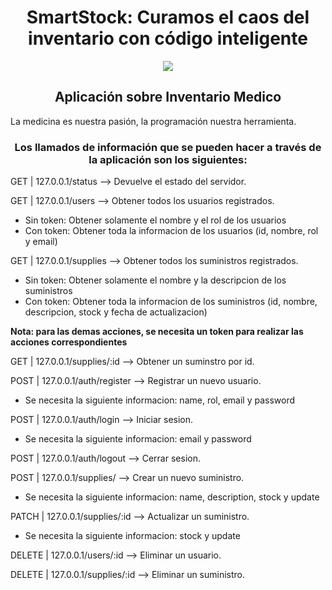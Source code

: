 <h1 align="center"> SmartStock: Curamos el caos del inventario con código inteligente </h1>

<p align="center">
  <img src="https://encrypted-tbn0.gstatic.com/images?q=tbn:ANd9GcSabLpRMgX2bOAkv2vXS4M0eJBL7nVmGyQ_eSxsN0jPBdrxBMuSHsPCH345r9KMFi8jUO8&usqp=CAU"/>
</p>

<h2 align="center"> Aplicación sobre Inventario Medico </h2>

La medicina es nuestra pasión, la programación nuestra herramienta.

<h3 align="center"> Los llamados de información que se pueden hacer a través de la aplicación son los siguientes: </h3>

GET | 127.0.0.1/status --> Devuelve el estado del servidor.

GET | 127.0.0.1/users --> Obtener todos los usuarios registrados.
- Sin token: Obtener solamente el nombre y el rol de los usuarios
- Con token: Obtener toda la informacion de los usuarios (id, nombre, rol y email)

GET | 127.0.0.1/supplies --> Obtener todos los suministros registrados.
- Sin token: Obtener solamente el nombre y la descripcion de los suministros
- Con token: Obtener toda la informacion de los suministros (id, nombre, descripcion, stock y fecha de actualizacion)

**Nota: para las demas acciones, se necesita un token para realizar las acciones correspondientes**

GET | 127.0.0.1/supplies/:id --> Obtener un suminstro por id.

POST | 127.0.0.1/auth/register --> Registrar un nuevo usuario.
- Se necesita la siguiente informacion: name, rol, email y password

POST | 127.0.0.1/auth/login --> Iniciar sesion.
- Se necesita la siguiente informacion: email y password

POST | 127.0.0.1/auth/logout --> Cerrar sesion.

POST | 127.0.0.1/supplies/ --> Crear un nuevo suministro.
- Se necesita la siguiente informacion: name, description, stock y update

PATCH | 127.0.0.1/supplies/:id --> Actualizar un suministro.
- Se necesita la siguiente informacion: stock y update

DELETE | 127.0.0.1/users/:id --> Eliminar un usuario.

DELETE | 127.0.0.1/supplies/:id --> Eliminar un suministro.
